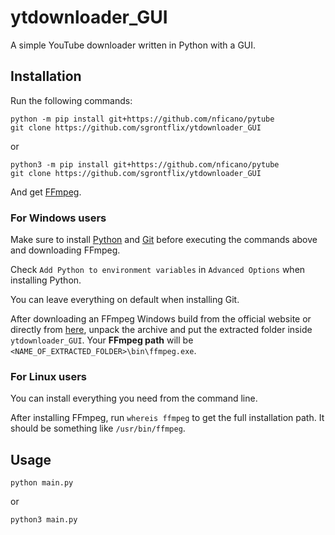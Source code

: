 # ytdownloader_GUI

A simple YouTube downloader written in Python with a GUI.

## Installation

Run the following commands:

```
python -m pip install git+https://github.com/nficano/pytube
git clone https://github.com/sgrontflix/ytdownloader_GUI
```

or 

```
python3 -m pip install git+https://github.com/nficano/pytube
git clone https://github.com/sgrontflix/ytdownloader_GUI
```

And get [FFmpeg](https://ffmpeg.org/download.html).

### For Windows users

Make sure to install [Python](https://www.python.org/downloads/) and [Git](https://gitforwindows.org/) before executing the commands above and downloading FFmpeg.

Check `Add Python to environment variables` in `Advanced Options` when installing Python.

You can leave everything on default when installing Git.

After downloading an FFmpeg Windows build from the official website or directly from [here](https://www.gyan.dev/ffmpeg/builds/ffmpeg-release-full.7z), unpack the archive and put the extracted folder inside `ytdownloader_GUI`. Your **FFmpeg path** will be `<NAME_OF_EXTRACTED_FOLDER>\bin\ffmpeg.exe`.

### For Linux users

You can install everything you need from the command line.

After installing FFmpeg, run `whereis ffmpeg` to get the full installation path. It should be something like `/usr/bin/ffmpeg`.

## Usage

`python main.py`

or

`python3 main.py`
